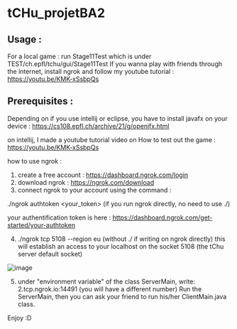 # tCHu_projetBA2

## Usage :

For a local game : run Stage11Test which is under TEST/ch.epfl/tchu/gui/Stage11Test
If you wanna play with friends through the internet, install ngrok and follow my youtube tutorial : https://youtu.be/KMK-xSsbpQs

## Prerequisites : 

Depending on if you use intellij or eclipse, you have to install javafx on your device :
https://cs108.epfl.ch/archive/21/g/openjfx.html


on intellij, I made a youtube tutorial video on How to test out the game :
https://youtu.be/KMK-xSsbpQs


how to use ngrok :
1) create a free account :  https://dashboard.ngrok.com/login
2) download ngrok : https://ngrok.com/download
3) connect ngrok to your account using the command :

./ngrok authtoken <your_token> (if you run ngrok directly, no need to use ./)

your authentification token is here : https://dashboard.ngrok.com/get-started/your-authtoken

4) ./ngrok tcp 5108 --region eu (without ./ if writing on ngrok directly)
    this will establish an access to your localhost on the socket 5108 (the tChu server default socket)


![image](https://user-images.githubusercontent.com/63594070/128867728-a268d958-74c9-4ce2-a085-7ea055936740.png)


5) under "environment variable" of the class ServerMain, write:  2.tcp.ngrok.io:14491 (you will have a different number)
  Run the ServerMain, then you can ask your friend to run his/her ClientMain.java class.
  
  Enjoy :D







